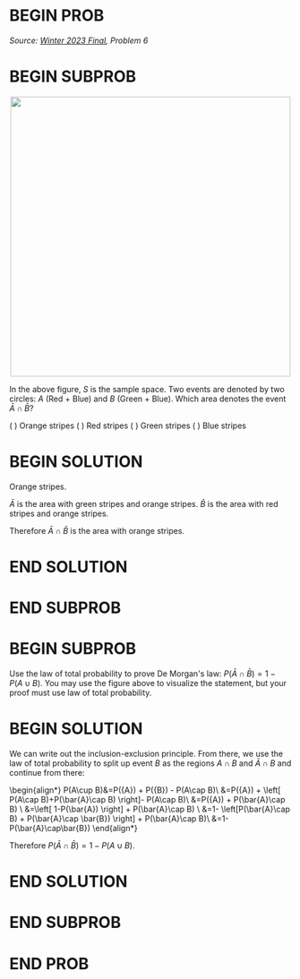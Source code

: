 # BEGIN PROB

<!-- **Probability** -->

<i>Source: [Winter 2023 Final](../wi23-final/index.html), Problem 6</i>

# BEGIN SUBPROB

<center><img src="../assets/images/wi23-final/venn2.png" width="500"></center>

In the above figure, $S$ is the sample space. Two events are denoted by
two circles: $A$ (Red + Blue) and $B$ (Green + Blue). Which area denotes
the event $\bar{A}\cap\bar{B}$?

( )  Orange stripes
( )  Red stripes
( ) Green stripes
( )  Blue stripes

# BEGIN SOLUTION

Orange stripes. 

$\bar{A}$ is the area with green stripes and orange stripes. 
$\bar{B}$ is the area with red stripes and orange stripes.

Therefore $\bar{A}\cap\bar{B}$ is the area with orange stripes.

# END SOLUTION

# END SUBPROB 

# BEGIN SUBPROB

Use the law of total probability to prove De Morgan's law:
$P(\bar{A}\cap\bar{B})=1-P(A\cup B)$. You may use the figure above to
visualize the statement, but your proof must use law of total
probability.

# BEGIN SOLUTION

We can write out the inclusion-exclusion principle. From there, we use the law of total probability to split up event $B$ as the regions $A\cap B$ and $\bar{A}\cap B$ and continue from there:

\begin{align*}
P(A\cup B)&=P({A}) + P({B}) - P(A\cap B)\\
&=P({A}) + \left[ P(A\cap B)+P(\bar{A}\cap B) \right]- P(A\cap B)\\
&=P({A}) + P(\bar{A}\cap B) \\
&=\left[ 1-P(\bar{A}) \right] + P(\bar{A}\cap B) \\
&=1- \left[P(\bar{A}\cap B) + P(\bar{A}\cap \bar{B}) \right] + P(\bar{A}\cap B)\\
&=1-P(\bar{A}\cap\bar{B}) 
\end{align*}

Therefore $P(\bar{A}\cap\bar{B})=1-P(A\cup B)$.

# END SOLUTION

# END SUBPROB

# END PROB